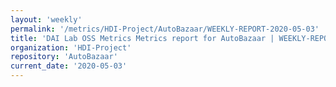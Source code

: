 ```yaml
---
layout: 'weekly'
permalink: '/metrics/HDI-Project/AutoBazaar/WEEKLY-REPORT-2020-05-03'
title: 'DAI Lab OSS Metrics Metrics report for AutoBazaar | WEEKLY-REPORT-2020-05-03'
organization: 'HDI-Project'
repository: 'AutoBazaar'
current_date: '2020-05-03'
---
```


